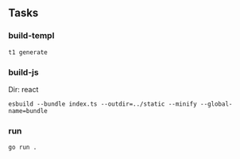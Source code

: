 ## Tasks

### build-templ

```
t1 generate
```

### build-js

Dir: react

```
esbuild --bundle index.ts --outdir=../static --minify --global-name=bundle
```

### run

```
go run .
```

